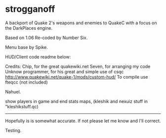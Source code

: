 # strogganoff
A backport of Quake 2's weapons and enemies to QuakeC with a focus on the DarkPlaces engine.

Based on 1.06 Re-coded by Number Six.

Menu base by Spike.

HUD/Client code readme below:

Credits:
Chip, for the great quakewiki.net
Seven, for arranging my code
Unknow programmer, for his great and simple use of csqc
http://www.quakewiki.net/quake-1/mods/custom-hud/
To compile use fteqcc (not included)

Nahuel.

show players in game and  end stats maps, (kleshik and nexuiz stuff in "kleshikstuff.qc)
************************************

Hopefully is is somewhat accurate. If not please let me know and I'll correct.

Testing.
